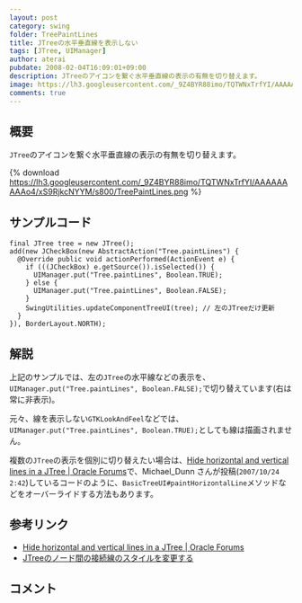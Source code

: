 ```yaml
---
layout: post
category: swing
folder: TreePaintLines
title: JTreeの水平垂直線を表示しない
tags: [JTree, UIManager]
author: aterai
pubdate: 2008-02-04T16:09:01+09:00
description: JTreeのアイコンを繋ぐ水平垂直線の表示の有無を切り替えます。
image: https://lh3.googleusercontent.com/_9Z4BYR88imo/TQTWNxTrfYI/AAAAAAAAAo4/xS9RjkcNYYM/s800/TreePaintLines.png
comments: true
---
```

## 概要
`JTree`のアイコンを繋ぐ水平垂直線の表示の有無を切り替えます。

{% download https://lh3.googleusercontent.com/_9Z4BYR88imo/TQTWNxTrfYI/AAAAAAAAAo4/xS9RjkcNYYM/s800/TreePaintLines.png %}

## サンプルコード
<pre class="prettyprint"><code>final JTree tree = new JTree();
add(new JCheckBox(new AbstractAction("Tree.paintLines") {
  @Override public void actionPerformed(ActionEvent e) {
    if (((JCheckBox) e.getSource()).isSelected()) {
      UIManager.put("Tree.paintLines", Boolean.TRUE);
    } else {
      UIManager.put("Tree.paintLines", Boolean.FALSE);
    }
    SwingUtilities.updateComponentTreeUI(tree); // 左のJTreeだけ更新
  }
}), BorderLayout.NORTH);
</code></pre>

## 解説
上記のサンプルでは、左の`JTree`の水平線などの表示を、`UIManager.put("Tree.paintLines", Boolean.FALSE);`で切り替えています(右は常に非表示)。

元々、線を表示しない`GTKLookAndFeel`などでは、`UIManager.put("Tree.paintLines", Boolean.TRUE);`としても線は描画されません。

複数の`JTree`の表示を個別に切り替えたい場合は、[Hide horizontal and vertical lines in a JTree | Oracle Forums](https://community.oracle.com/thread/1367209)で、Michael_Dunn さんが投稿(`2007/10/24 2:42`)しているコードのように、`BasicTreeUI#paintHorizontalLine`メソッドなどをオーバーライドする方法もあります。

## 参考リンク
- [Hide horizontal and vertical lines in a JTree | Oracle Forums](https://community.oracle.com/thread/1367209)
- [JTreeのノード間の接続線のスタイルを変更する](https://ateraimemo.com/Swing/TreeLineStyle.html)

<!-- dummy comment line for breaking list -->

## コメント
